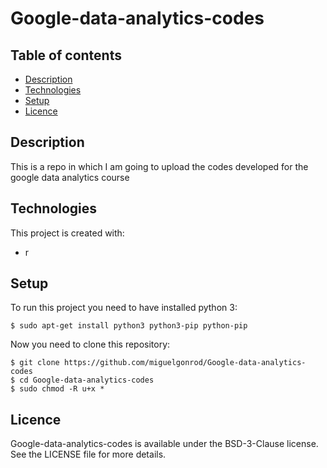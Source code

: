 # Google-data-analytics-codes

## Table of contents
* [Description](#description)
* [Technologies](#technologies)
* [Setup](#setup)
* [Licence](#licence)

## Description
This is a repo in which I am going to upload the codes developed for the google data analytics course

## Technologies
This project is created with:
* r

## Setup
To run this project you need to have installed python 3:
```
$ sudo apt-get install python3 python3-pip python-pip
```

Now you need to clone this repository:

```
$ git clone https://github.com/miguelgonrod/Google-data-analytics-codes
$ cd Google-data-analytics-codes
$ sudo chmod -R u+x * 
```

## Licence
Google-data-analytics-codes is available under the BSD-3-Clause license. See the LICENSE file for more details.
